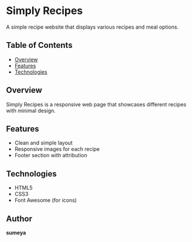 # Simply Recipes

A simple recipe website that displays various recipes and meal options.

## Table of Contents
- [Overview](#overview)
- [Features](#features)
- [Technologies](#technologies)

## Overview

Simply Recipes is a responsive web page that showcases different recipes with minimal design.

## Features

- Clean and simple layout
- Responsive images for each recipe
- Footer section with attribution

## Technologies
- HTML5
- CSS3
- Font Awesome (for icons)

## Author
**sumeya**

